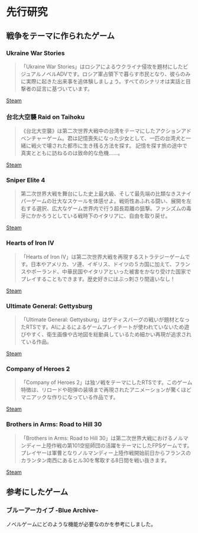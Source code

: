 # 先行研究
## 戦争をテーマに作られたゲーム

### Ukraine War Stories

>「Ukraine War Stories」はロシアによるウクライナ侵攻を題材にしたビジュアルノベルADVです。ロシア軍占領下で暮らす市民となり、彼らのみに実際に起きた出来事を追体験しましょう。すべてのシナリオは実話と目撃者の証言に基づいています。

[Steam](https://store.steampowered.com/app/1985510/Ukraine_War_Stories/)

### 台北大空襲 Raid on Taihoku

> 《台北大空襲》は第二次世界大戦中の台湾をテーマにしたアクションアドベンチャーゲーム。君は記憶喪失になった少女として、一匹の台湾犬と一緒に戦火で壊された都市に生き残る方法を探す。 記憶を探す旅の途中で真実とともに訪ねるのは致命的な危機……。

[Steam](https://store.steampowered.com/app/1901950/_Raid_on_Taihoku/)

### Sniper Elite 4

> 第二次世界大戦を舞台にした史上最大級、そして最先端の比類なきスナイパーゲームの壮大なスケールを体感せよ。戦術性あふれる闘い、展開を左右する選択、広大なゲーム世界内で行う超長距離の狙撃。ファシズムの毒牙にかかろうとしている戦時下のイタリアに、自由を取り戻せ。

[Steam](https://store.steampowered.com/app/312660/Sniper_Elite_4/)

### Hearts of Iron IV

>「Hearts of Iron IV」は第二次世界大戦を再現するストラテジーゲームです。日本やアメリカ、ソ連、イギリス、ドイツの５カ国に加えて、フランスやポーランド、中華民国やイタリアといった被害をかなり受けた国家でプレイすることもできます。歴史好きにはぶっ刺さり間違いなし！

[Steam](https://store.steampowered.com/app/394360/Hearts_of_Iron_IV)

### Ultimate General: Gettysburg

>「Ultimate General: Gettysburg」はゲティスバーグの戦いが題材となったRTSです。AIによるによるゲームプレイチートが使われていないため遊びやすく、衛生画像や古地図を総動員しているため細かい再現が追求されている作品。

[Steam](https://store.steampowered.com/app/306660/Ultimate_General_Gettysburg/)

### Company of Heroes 2

> 「Company of Heroes 2」は独ソ戦をテーマにしたRTSです。このゲーム特徴は、リロードや砲弾の装填まで再現されたアニメーションが驚くほどマニアックな作りになっている作品です。

[Steam](https://store.steampowered.com/app/231430/Company_of_Heroes_2/)

### Brothers in Arms: Road to Hill 30
>「Brothers in Arms: Road to Hill 30」は第二次世界大戦におけるノルマンディー上陸作戦の第101空挺師団の活躍をテーマにしたFPSゲームです。プレイヤーは軍曹となりノルマンディー上陸作戦開始前日からフランスのカランタン南西にあるヒル30を奪取する8日間を戦い抜きます。

[Steam](https://store.steampowered.com/app/15190/Brothers_in_Arms_Road_to_Hill_30/)


## 参考にしたゲーム
### ブルーアーカイブ -Blue Archive-
ノベルゲームにどのような機能が必要なのかを参考にしました。

